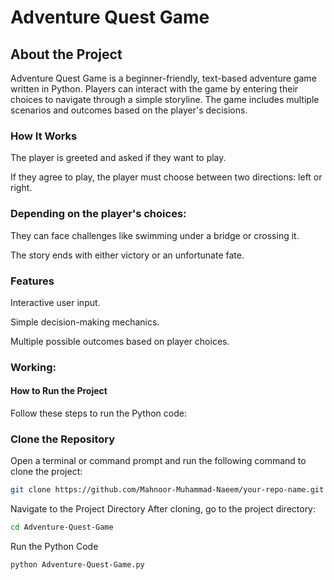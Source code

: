 # Adventure Quest Game
## About the Project
Adventure Quest Game is a beginner-friendly, text-based adventure game written in Python. Players can interact with the game by entering their choices to navigate through a simple storyline. The game includes multiple scenarios and outcomes based on the player's decisions.

### How It Works
The player is greeted and asked if they want to play.

If they agree to play, the player must choose between two directions: left or right.

### Depending on the player's choices:
They can face challenges like swimming under a bridge or crossing it.

The story ends with either victory or an unfortunate fate.
### Features
Interactive user input.

Simple decision-making mechanics.

Multiple possible outcomes based on player choices.


### Working:
#### How to Run the Project
Follow these steps to run the Python code:

### Clone the Repository
Open a terminal or command prompt and run the following command to clone the project:
```bash
git clone https://github.com/Mahnoor-Muhammad-Naeem/your-repo-name.git
```
Navigate to the Project Directory
After cloning, go to the project directory:
```bash
cd Adventure-Quest-Game
```
Run the Python Code
```bash
python Adventure-Quest-Game.py
```
